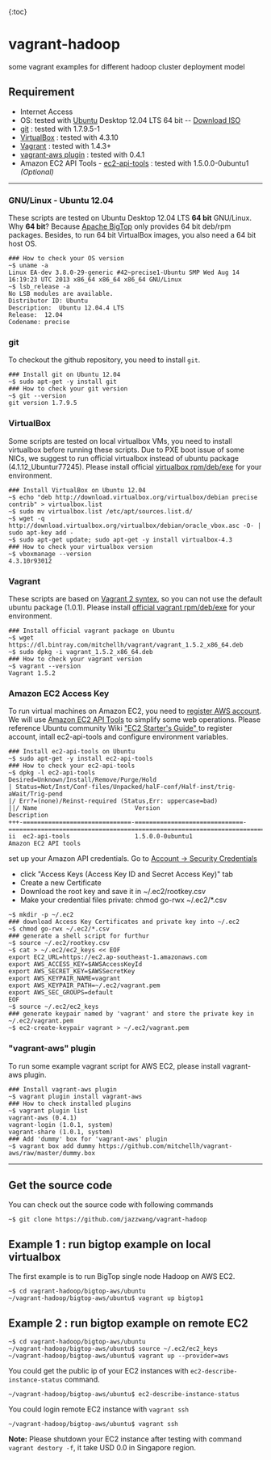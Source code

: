 {:toc}

# vagrant-hadoop

some vagrant examples for different hadoop cluster deployment model

## Requirement

 * Internet Access
 * OS: tested with [Ubuntu](http://www.ubuntu.com) Desktop 12.04 LTS 64 bit -- [Download ISO](http://www.ubuntu.com/start-download?distro=desktop&bits=64&release=lts)
 * [git](http://git-scm.com/) : tested with 1.7.9.5-1
 * [VirtualBox](http://www.virtualbox.org) : tested with 4.3.10
 * [Vagrant](http://www.vagrantup.com) : tested with 1.4.3+
 * [vagrant-aws plugin](https://github.com/mitchellh/vagrant-aws) : tested with 0.4.1
 * Amazon EC2 API Tools - [ec2-api-tools](http://docs.aws.amazon.com/AWSEC2/latest/CommandLineReference/command-reference.html) : tested with 1.5.0.0-0ubuntu1  *(Optional)*

-----
### GNU/Linux - Ubuntu 12.04
These scripts are tested on Ubuntu Desktop 12.04 LTS **64 bit** GNU/Linux.
Why **64 bit**? Because [Apache BigTop](http://bigtop.apache.org) only provides 64 bit deb/rpm packages.
Besides, to run 64 bit VirtualBox images, you also need a 64 bit host OS.
```
### How to check your OS version
~$ uname -a
Linux EA-dev 3.8.0-29-generic #42~precise1-Ubuntu SMP Wed Aug 14 16:19:23 UTC 2013 x86_64 x86_64 x86_64 GNU/Linux
~$ lsb_release -a
No LSB modules are available.
Distributor ID:	Ubuntu
Description:  Ubuntu 12.04.4 LTS
Release:  12.04
Codename: precise
```
### git
To checkout the github repository, you need to install `git`.
```
### Install git on Ubuntu 12.04
~$ sudo apt-get -y install git
### How to check your git version
~$ git --version
git version 1.7.9.5
```
### VirtualBox
Some scripts are tested on local virtualbox VMs, you need to install virtualbox before running these scripts. 
Due to PXE boot issue of some NICs, we suggest to run official virtualbox instead of ubuntu package (4.1.12_Ubuntur77245).
Please install official [virtualbox rpm/deb/exe](https://www.virtualbox.org/wiki/Downloads) for your environment.
```
### Install VirtualBox on Ubuntu 12.04
~$ echo "deb http://download.virtualbox.org/virtualbox/debian precise contrib" > virtualbox.list
~$ sudo mv virtualbox.list /etc/apt/sources.list.d/
~$ wget -q http://download.virtualbox.org/virtualbox/debian/oracle_vbox.asc -O- | sudo apt-key add -
~$ sudo apt-get update; sudo apt-get -y install virtualbox-4.3
### How to check your virtualbox version
~$ vboxmanage --version
4.3.10r93012
```
### Vagrant
These scripts are based on [Vagrant 2 syntex](http://docs.vagrantup.com/v2/vagrantfile/version.html), so you can not use the default ubuntu package (1.0.1). 
Please install [official vagrant rpm/deb/exe](http://www.vagrantup.com/downloads.html) for your environment.
```
### Install official vagrant package on Ubuntu
~$ wget https://dl.bintray.com/mitchellh/vagrant/vagrant_1.5.2_x86_64.deb
~$ sudo dpkg -i vagrant_1.5.2_x86_64.deb 
### How to check your vagrant version
~$ vagrant --version
Vagrant 1.5.2
```
### Amazon EC2 Access Key
To run virtual machines on Amazon EC2, you need to [register AWS account](https://portal.aws.amazon.com/gp/aws/developer/registration/index.html). We will use [Amazon EC2 API Tools](http://aws.amazon.com/developertools/351) to simplify some web operations. Please reference Ubuntu community Wiki ["EC2 Starter's Guide" ](https://help.ubuntu.com/community/EC2StartersGuide) to register account, intall ec2-api-tools and configure environment variables.
```
### Install ec2-api-tools on Ubuntu
~$ sudo apt-get -y install ec2-api-tools
### How to check your ec2-api-tools
~$ dpkg -l ec2-api-tools 
Desired=Unknown/Install/Remove/Purge/Hold
| Status=Not/Inst/Conf-files/Unpacked/halF-conf/Half-inst/trig-aWait/Trig-pend
|/ Err?=(none)/Reinst-required (Status,Err: uppercase=bad)
||/ Name                           Version                        Description
+++-==============================-==============================-============================================================================
ii  ec2-api-tools                  1.5.0.0-0ubuntu1               Amazon EC2 API tools
```
set up your Amazon API credentials. Go to [Account -> Security Credentials](https://console.aws.amazon.com/iam/home?#security_credential)
- click "Access Keys (Access Key ID and Secret Access Key)" tab
- Create a new Certificate
- Download the root key and save it in ~/.ec2/rootkey.csv
- Make your credential files private: chmod go-rwx ~/.ec2/*.csv 
```
~$ mkdir -p ~/.ec2
### download Access Key Certificates and private key into ~/.ec2
~$ chmod go-rwx ~/.ec2/*.csv
### generate a shell script for furthur 
~$ source ~/.ec2/rootkey.csv
~$ cat > ~/.ec2/ec2_keys << EOF
export EC2_URL=https://ec2.ap-southeast-1.amazonaws.com
export AWS_ACCESS_KEY=$AWSAccessKeyId
export AWS_SECRET_KEY=$AWSSecretKey
export AWS_KEYPAIR_NAME=vagrant
export AWS_KEYPAIR_PATH=~/.ec2/vagrant.pem
export AWS_SEC_GROUPS=default
EOF
~$ source ~/.ec2/ec2_keys
### generate keypair named by 'vagrant' and store the private key in ~/.ec2/vagrant.pem
~$ ec2-create-keypair vagrant > ~/.ec2/vagrant.pem
```
### "vagrant-aws" plugin
To run some example vagrant script for AWS EC2, please install vagrant-aws plugin.
```
### Install vagrant-aws plugin
~$ vagrant plugin install vagrant-aws
### How to check installed plugins
~$ vagrant plugin list
vagrant-aws (0.4.1)
vagrant-login (1.0.1, system)
vagrant-share (1.0.1, system)
### Add 'dummy' box for 'vagrant-aws' plugin
~$ vagrant box add dummy https://github.com/mitchellh/vagrant-aws/raw/master/dummy.box
```
-----
## Get the source code
You can check out the source code with following commands
```
~$ git clone https://github.com/jazzwang/vagrant-hadoop
```
## Example 1 : run bigtop example on local virtualbox

The first example is to run BigTop single node Hadoop on AWS EC2.
```
~$ cd vagrant-hadoop/bigtop-aws/ubuntu
~/vagrant-hadoop/bigtop-aws/ubuntu$ vagrant up bigtop1
```
## Example 2 : run bigtop example on remote EC2
```
~$ cd vagrant-hadoop/bigtop-aws/ubuntu
~/vagrant-hadoop/bigtop-aws/ubuntu$ source ~/.ec2/ec2_keys
~/vagrant-hadoop/bigtop-aws/ubuntu$ vagrant up --provider=aws
```
You could get the public ip of your EC2 instances with `ec2-describe-instance-status` command.
```
~/vagrant-hadoop/bigtop-aws/ubuntu$ ec2-describe-instance-status
```
You could login remote EC2 instance with `vagrant ssh`
```
~/vagrant-hadoop/bigtop-aws/ubuntu$ vagrant ssh
```
**Note:**
Please shutdown your EC2 instance after testing with command `vagrant destory -f`, it take USD 0.0 in Singapore region.
